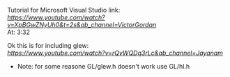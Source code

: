Tutorial for Microsoft Visual Studio link:  
*https://www.youtube.com/watch?v=XpBGwZNyUh0&t=2s&ab_channel=VictorGordan*  
At: 3:32  
  
Ok this is for including glew:  
*https://www.youtube.com/watch?v=rQvWQDq3rLc&ab_channel=Jayanam*
 - Note: for some reasone GL/glew.h doesn't work use GL/hl.h
